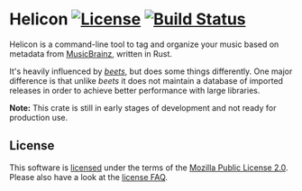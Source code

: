 # Helicon [![License][license-badge]][license] [![Build Status][build-badge]][build]

Helicon is a command-line tool to tag and organize your music based on metadata
from [MusicBrainz][musicbrainz], written in Rust.

It's heavily influenced by [*beets*][beets], but does some things differently.
One major difference is that unlike *beets* it does not maintain a database of
imported releases in order to achieve better performance with large libraries.

**Note:** This crate is still in early stages of development and not ready for
production use.

## License

This software is [licensed][license] under the terms of the [Mozilla Public License
2.0](https://www.mozilla.org/en-US/MPL/2.0/). Please also have a look at the
[license FAQ](https://www.mozilla.org/en-US/MPL/2.0/FAQ/).

[beets]: https://beets.io/
[musicbrainz]: https://musicbrainz.org/
[license]: https://github.com/Holzhaus/helicon/blob/main/COPYING
[license-badge]: https://img.shields.io/github/license/Holzhaus/helicon
[build]: https://github.com/Holzhaus/helicon/actions?query=branch%3Amain
[build-badge]: https://img.shields.io/github/actions/workflow/status/Holzhaus/helicon/build.yml?branch=main
